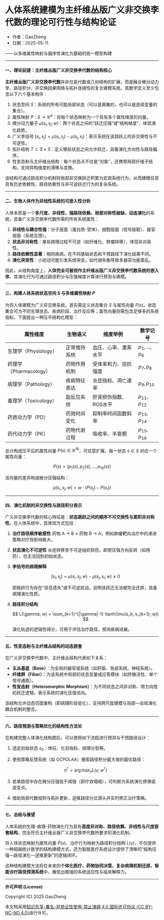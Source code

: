 # **人体系统建模为主纤维丛版广义非交换李代数的理论可行性与结构论证**

- 作者：GaoZheng
- 日期：2025-05-11

——以多维属性映射与偏序性演化为基础的统一模型构建

---

#### 一、理论前提：主纤维丛版广义非交换李代数的结构核心

**主纤维丛版广义非交换李代数**并非仅是代数或几何结构的扩展，而是融合微分动力学、路径积分、非交换因果网络与拓扑连接性的复合建模系统。其数学定义至少包含以下六个基本构件：

1. 状态空间 $S$：系统的所有可能局部状态（可以是离散的，也可以是连续变量的集合）。
2. 属性映射 $P: S \rightarrow \mathbb{R}^d$：将每个状态映射为一个具有多个属性维度的向量。
3. 微分动力量子 $\mu(s_i, s_j; w)$：两个状态之间的“跃迁压强”或“结构梯度”，体现演化趋势。
4. 广义李括号 $[s_i, s_j] = \mu(s_i, s_j) - \mu(s_j, s_i)$：表示系统在该跳跃上的非交换性与不可逆性。
5. 拓扑结构 $T \subset S \times S$：定义哪些状态之间允许跃迁，具备演化方向性与路径偏序。
6. 性变态射与主纤维丛结构：每个状态点不仅是“对象”，还携带局部纤维子结构，支持异构维度的滑移与变换。

该结构可通过路径积分机制将局部非交换跃迁积累为宏观系统行为，从而建模任意具有历史依赖性、路径依赖性与非可逆跃迁行为的复杂系统。

---

#### 二、生物人体作为非线性系统的可嵌入性分析

人体本质是一个**多尺度、非线性、强路径依赖、局部对称性破缺、动态演化**的系统，具备广义非交换李代数所需的所有系统属性：

1. **非线性与耦合性强**：分子层面（蛋白质-受体）、细胞层面（信号级联）、器官层面（系统互馈）。
2. **状态非对称性**：某些病理过程不可逆（如纤维化、肿瘤转移），体现非对易性。
3. **路径依赖性显著**：相同疾病，在不同基础状态和干预路径下演化结果不同。
4. **演化突变性**：小扰动可能引发系统突变，如代谢失衡导致多器官功能紊乱。

因此，从结构角度上，**人体完全可被视作主纤维丛版广义非交换李代数系统的嵌入体**，其演化行为可通过路径积分与压强梯度计算进行预测与建模。

---

#### 三、构建人体系统状态空间 $S$ 与多维属性映射 $P$

为将人体建模为广义非交换系统，首先需定义状态集合 $S$ 与属性向量 $P(s)$。状态集合可为不同生理状态、疾病阶段、治疗反应等；属性向量则需包含足够多的系统指标，下面提出一种压平结构化模型：

| 属性维度              | 生物语义   | 维度举例         | 数学记号              |
| ----------------- | ------ | ------------ | ----------------- |
| 生理学（Physiology）   | 正常维持系统 | 血压、心率、激素水平   | $p_1, \dots, p_6$ |
| 药理学（Pharmacology） | 药物作用机制 | 受体亲和力、拮抗强度   | $p_7, p_8$        |
| 病理学（Pathology）    | 疾病特征表达 | 炎症指标、凋亡速率    | $p_9, p_{10}$     |
| 毒理学（Toxicology）   | 副反应系统  | 肝肾损伤指数、ROS水平 | $p_{11}, p_{12}$  |
| 药效动力学（PD）         | 药效时间变化 | 抑制率时间函数斜率    | $p_{13}, p_{14}$  |
| 药代动力学（PK）         | 药物代谢过程 | 吸收率、半衰期      | $p_{15}, p_{16}$  |

总计构成压平后的属性向量 $P(s) \in \mathbb{R}^{16}$，可任意扩展。每一状态 $s \in S$ 对应一个属性向量：

$$
P(s) = \left(p_1(s), p_2(s), \dots, p_{16}(s)\right)
$$

该向量的差异构成微分压强结构：

$$
\mu(s_i, s_j; w) = w \cdot (P(s_j) - P(s_i))
$$

---

#### 四、演化机制的非交换性与路径积分表示

广义非交换李代数的核心特征是：**状态跳跃之间的顺序不可交换性与累积非对称性**。在人体系统中，其体现方式包括：

1. **治疗路径顺序敏感性**
   药物 A → B ≠ 药物 B → A，例如肿瘤靶向治疗中的递进策略对疗效影响极大。

2. **状态演化不可逆性**
   炎症转移至不可逆组织损伤，即使压强方向反转（如用药），也无法回到初始状态。

3. **李括号的病理解释**

   $$
   [s_i, s_j] = \mu(s_i, s_j; w) - \mu(s_j, s_i; w) \ne 0
   $$

   即跳跃行为存在“信息遗失”或不可逆扰动，说明该跃迁无法被完全还原，具备病理演化性质。

4. **路径积分结构**

   $$
   L(\gamma; w) = \sum_{k=1}^{|\gamma|-1} \tanh(\mu(s_k, s_{k+1}; w))
   $$

   演化轨迹的逻辑性得分，可用于评估治疗路径、预测疾病进展。

---

#### 五、性变态射与主纤维丛结构的动态嵌套

在广义非交换李代数中，主纤维丛结构代表如下关系：

* **主丛基底（Base）**：为全局的器官或系统（如肝脏、免疫系统、神经系统）。
* **纤维群（Fiber）**：为该系统中局部的状态变量或应答模块（如肝酶活性、单个信号通路）。
* **性变态射（Heteromorphic Morphism）**：为不同状态之间非对称、带方向性的跃迁逻辑，表示系统的演化压强流向。

该结构允许动态切面重构（即病理阶段变化），支持跨尺度建模与局部—全局演化耦合机制的整合。

---

#### 六、路径预测与策略优化的结构性方法论

在构建完整人体演化结构图后，可以使用如下流程进行预测与干预路径设计：

1. 选定初始状态 $s_0$：体征、化验指标、病理分型等。
2. 使用策略反馈系统（如 GCPOLAA）搜索路径积分最大值的最优路径：

   $$
   \pi^* = \arg\max_{\gamma} L(\gamma; w^*)
   $$
3. 若某路径中存在微分压强低于阈值（即疗效塌缩），可判断为系统演化停滞或突变点。
4. 借助局部代数规则与拓扑更新，逆推路径分岔源头并实时修正治疗策略。

---

#### 七、总结与展望

人体系统的生理-病理-药物演化行为具有**高度非对称、路径依赖、非线性与尺度嵌套结构**，完全符合主纤维丛版广义非交换李代数所要求的演化机制。

将人体状态映射为属性向量 $P(s)$、治疗行为映射为路径积分结构 $L(\gamma)$，不仅提供一种超越统计医学的结构建模方式，还为智能医疗系统设计提供了清晰的“结构压强—路径演化—逆推更新”的逻辑闭环。

这种结构建模方法将在未来的**个体化医疗、药物协同决策、复杂病理机制还原、智能诊疗路径预测系统**中，展现出极强的系统适应性与临床解释力。

---

**许可声明 (License)**

Copyright (C) 2025 GaoZheng 

本文档采用[知识共享-署名-非商业性使用-禁止演绎 4.0 国际许可协议 (CC BY-NC-ND 4.0)](https://creativecommons.org/licenses/by-nc-nd/4.0/deed.zh-Hans)进行许可。

